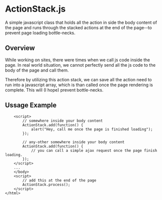 # ActionStack.js
A simple javascript class that holds all the action in side the body content of the page and runs through the stacked actions at the end of the page--to prevent page loading bottle-necks.

Overview
--------
While working on sites, there were times when we call js code inside the page. In real world situation, we cannot perfectly send all the js code to the body of the page and call them.

Therefore by utilizing this action stack, we can save all the action need to run into a javascript array, which is than called once the page rendering is complete. This will (I hope) prevent bottle-necks.


Ussage Example
------------------

```
    <script>
        // somewhere inside your body content
        ActionStack.add(function() {
            alert("Hey, call me once the page is finished loading");
        });

        // any-other somewhere inside your body content
        ActionStack.add(function() {
            // you can call a simple ajax request once the page finish loading.
        });
    </script>
    ...
    </body>
    <script>
        // add this at the end of the page
        ActionStack.process();
    </script>
</html>
```
